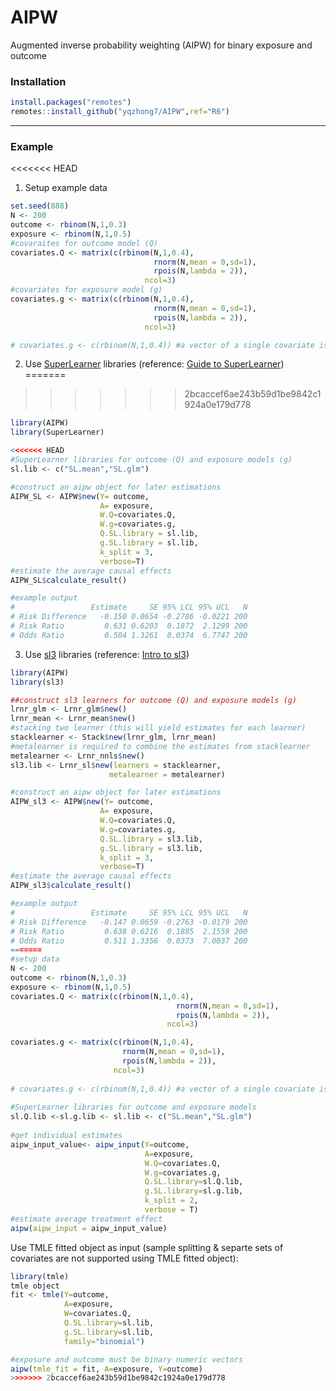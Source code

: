 
# AIPW

<!-- badges: start -->
<!-- badges: end -->

Augmented inverse probability weighting (AIPW) for binary exposure and outcome


### Installation

``` r
install.packages("remotes")
remotes::install_github("yqzhong7/AIPW",ref="R6")
```

------

### Example

<<<<<<< HEAD
1. Setup example data

``` r
set.seed(888)
N <- 200
outcome <- rbinom(N,1,0.3)
exposure <- rbinom(N,1,0.5)
#covaraites for outcome model (Q)
covariates.Q <- matrix(c(rbinom(N,1,0.4),
                                rnorm(N,mean = 0,sd=1),
                                rpois(N,lambda = 2)),
                              ncol=3)
#covariates for exposure model (g)
covariates.g <- matrix(c(rbinom(N,1,0.4),
                                rnorm(N,mean = 0,sd=1),
                                rpois(N,lambda = 2)),
                              ncol=3)

# covariates.g <- c(rbinom(N,1,0.4)) #a vector of a single covariate is also supported
```

2. Use [SuperLearner](https://cran.r-project.org/web/packages/SuperLearner/index.html) libraries (reference: [Guide to SuperLearner](https://cran.r-project.org/web/packages/SuperLearner/vignettes/Guide-to-SuperLearner.html))
=======
>>>>>>> 2bcaccef6ae243b59d1be9842c1924a0e179d778

``` r
library(AIPW)
library(SuperLearner)

<<<<<<< HEAD
#SuperLearner libraries for outcome (Q) and exposure models (g)
sl.lib <- c("SL.mean","SL.glm")

#construct an aipw object for later estimations 
AIPW_SL <- AIPW$new(Y= outcome,
                    A= exposure,
                    W.Q=covariates.Q, 
                    W.g=covariates.g,
                    Q.SL.library = sl.lib,
                    g.SL.library = sl.lib,
                    k_split = 3,
                    verbose=T)
#estimate the average causal effects
AIPW_SL$calculate_result()

#example output
#                 Estimate     SE 95% LCL 95% UCL   N
# Risk Difference   -0.150 0.0654 -0.2786 -0.0221 200
# Risk Ratio         0.631 0.6203  0.1872  2.1299 200
# Odds Ratio         0.504 1.3261  0.0374  6.7747 200
```

3. Use [sl3](https://tlverse.org/sl3/index.html) libraries (reference: [Intro to sl3](https://tlverse.org/sl3/articles/intro_sl3.html))


```R
library(AIPW)
library(sl3)

##construct sl3 learners for outcome (Q) and exposure models (g)
lrnr_glm <- Lrnr_glm$new()
lrnr_mean <- Lrnr_mean$new()
#stacking two learner (this will yield estimates for each learner)
stacklearner <- Stack$new(lrnr_glm, lrnr_mean) 
#metalearner is required to combine the estimates from stacklearner
metalearner <- Lrnr_nnls$new()
sl3.lib <- Lrnr_sl$new(learners = stacklearner,
                      metalearner = metalearner)

#construct an aipw object for later estimations 
AIPW_sl3 <- AIPW$new(Y= outcome,
                    A= exposure,
                    W.Q=covariates.Q, 
                    W.g=covariates.g,
                    Q.SL.library = sl3.lib,
                    g.SL.library = sl3.lib,
                    k_split = 3,
                    verbose=T)
#estimate the average causal effects
AIPW_sl3$calculate_result()

#example output
#                 Estimate     SE 95% LCL 95% UCL   N
# Risk Difference   -0.147 0.0659 -0.2763 -0.0179 200
# Risk Ratio         0.638 0.6216  0.1885  2.1559 200
# Odds Ratio         0.511 1.3356  0.0373  7.0037 200
=======
#setup data
N <- 200
outcome <- rbinom(N,1,0.3)
exposure <- rbinom(N,1,0.5)
covariates.Q <- matrix(c(rbinom(N,1,0.4),
                                     rnorm(N,mean = 0,sd=1),
                                     rpois(N,lambda = 2)),
                                   ncol=3)

covariates.g <- matrix(c(rbinom(N,1,0.4),
                         rnorm(N,mean = 0,sd=1),
                         rpois(N,lambda = 2)),
                       ncol=3)
                                     
# covariates.g <- c(rbinom(N,1,0.4)) #a vector of a single covariate is also supported
              
#SuperLearner libraries for outcome and exposure models              
sl.Q.lib <-sl.g.lib <- sl.lib <- c("SL.mean","SL.glm")
              
#get individual estimates               
aipw_input_value<- aipw_input(Y=outcome,
                              A=exposure,
                              W.Q=covariates.Q,
                              W.g=covariates.g,
                              Q.SL.library=sl.Q.lib,
                              g.SL.library=sl.g.lib,
                              k_split = 2,
                              verbose = T)
#estimate average treatment effect                                 
aipw(aipw_input = aipw_input_value)                  
```

Use TMLE fitted object as input (sample splitting & separte sets of covariates are not supported using TMLE fitted object):

```R
library(tmle)
tmle object
fit <- tmle(Y=outcome,
            A=exposure,
            W=covariates.Q,
            Q.SL.library=sl.lib,
            g.SL.library=sl.lib,
            family="binomial")

#exposure and outcome must be binary numeric vectors
aipw(tmle_fit = fit, A=exposure, Y=outcome)
>>>>>>> 2bcaccef6ae243b59d1be9842c1924a0e179d778
```

